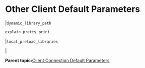 # Other Client Default Parameters 

|`dynamic_library_path`

 `explain_pretty_print`

|`local_preload_libraries`

|

**Parent topic:**[Client Connection Default Parameters](../topics/g-client-connection-default-parameters.html)

